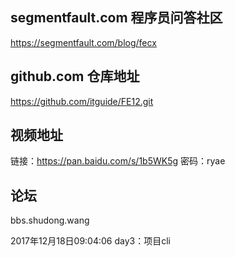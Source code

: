 ## segmentfault.com 程序员问答社区
https://segmentfault.com/blog/fecx

## github.com 仓库地址
https://github.com/itguide/FE12.git

## 视频地址

链接：https://pan.baidu.com/s/1b5WK5g 密码：ryae

## 论坛
bbs.shudong.wang

2017年12月18日09:04:06
day3：项目cli
